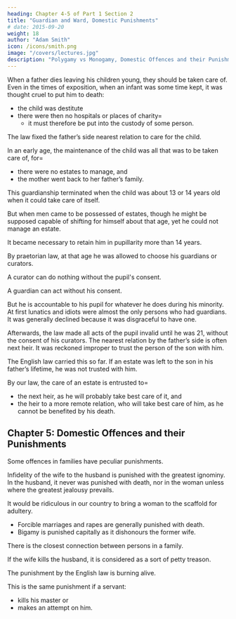 ```yaml
---
heading: Chapter 4-5 of Part 1 Section 2
title: "Guardian and Ward, Domestic Punishments"
# date: 2015-09-20
weight: 18
author: "Adam Smith"
icon: /icons/smith.png
image: "/covers/lectures.jpg"
description: "Polygamy vs Monogamy, Domestic Offences and their Punishments"
---
```




When a father dies leaving his children young, they should be taken care of. Even in the times of exposition, when an infant was some time kept, it was thought cruel to put him to death:
- the child was destitute
- there were then no hospitals or places of charity= 
  - it must therefore be put into the custody of some person.

The law fixed the father’s side nearest relation to care for the child.

In an early age, the maintenance of the child was all that was to be taken care of, for= 
- there were no estates to manage, and
- the mother went back to her father’s family.

This guardianship terminated when the child was about 13 or 14 years old when it could take care of itself.

But when men came to be possessed of estates, though he might be supposed capable of shifting for himself about that age, yet he could not manage an estate.

It became necessary to retain him in pupillarity more than 14 years.

By praetorian law, at that age he was allowed to choose his guardians or curators.

A curator can do nothing without the pupil's consent.

A guardian can act without his consent.

But he is accountable to his pupil for whatever he does during his minority.
At first lunatics and idiots were almost the only persons who had guardians.
It was generally declined because it was disgraceful to have one.

Afterwards, the law made all acts of the pupil invalid until he was 21, without the consent of his curators.
The nearest relation by the father’s side is often next heir.
It was reckoned improper to trust the person of the son with him.

The English law carried this so far. If an estate was left to the son in his father’s lifetime, he was not trusted with him.

By our law, the care of an estate is entrusted to= 
- the next heir, as he will probably take best care of it, and
- the heir to a more remote relation, who will take best care of him, as he cannot be benefited by his death.


## Chapter 5: Domestic Offences and their Punishments

Some offences in families have peculiar punishments. 

Infidelity of the wife to the husband is punished with the greatest ignominy. In the husband, it never was punished with death, nor in the woman unless where the greatest jealousy prevails.

It would be ridiculous in our country to bring a woman to the scaffold for adultery.
- Forcible marriages and rapes are generally punished with death.
- Bigamy is punished capitally as it dishonours the former wife.

There is the closest connection between persons in a family.

If the wife kills the husband, it is considered as a sort of petty treason.

The punishment by the English law is burning alive.

This is the same punishment if a servant:
- kills his master or
- makes an attempt on him.
